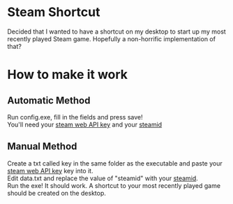 # Steam Shortcut
Decided that I wanted to have a shortcut on my desktop to start up my most recently played Steam game.
Hopefully a non-horrific implementation of that?

# How to make it work
## Automatic Method
Run config.exe, fill in the fields and press save!<br>
You'll need your [steam web API key](https://steamcommunity.com/dev/apikey) and your [steamid](https://steamid.xyz/)

## Manual Method
Create a txt called key in the same folder as the executable and paste your [steam web API key](https://steamcommunity.com/dev/apikey) key into it.<br>
Edit data.txt and replace the value of "steamid" with your [steamid](https://steamid.xyz/).<br>
Run the exe! It should work. A shortcut to your most recently played game should be created on the desktop.
